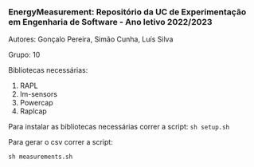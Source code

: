 ### EnergyMeasurement: Repositório da UC de Experimentação em Engenharia de Software - Ano letivo 2022/2023
Autores: Gonçalo Pereira, Simão Cunha, Luís Silva

Grupo: 10

Bibliotecas necessárias:
1. RAPL
2. lm-sensors
3. Powercap
4. Raplcap

Para instalar as bibliotecas necessárias correr a script:
```sh setup.sh```

Para gerar o csv correr a script:

```sh measurements.sh```


